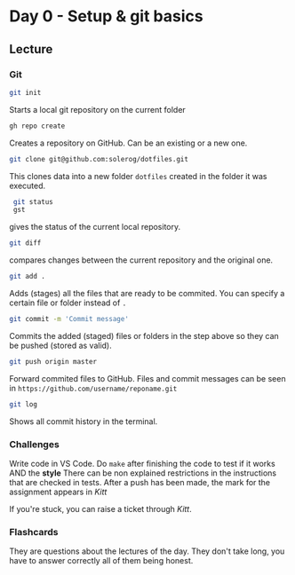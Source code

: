 # Day 0 - Setup & git basics

## Lecture

### Git

```sh
git init
```

Starts a local git repository on the current folder

```sh
gh repo create
```

Creates a repository on GitHub. Can be an existing or a new one.

```sh
git clone git@github.com:solerog/dotfiles.git
```

This clones data into a new folder `dotfiles` created in the folder it was executed.

```sh
 git status
 gst
```

gives the status of the current local repository.

```sh
git diff
```

compares changes between the current repository and the original one.

```sh
git add .
```

Adds (stages) all the files that are ready to be commited. You can specify a certain file or folder instead of `.`

```sh
git commit -m 'Commit message'
```

Commits the added (staged) files or folders in the step above so they can be pushed (stored as valid).

```sh
git push origin master
```

Forward commited files to GitHub. Files and commit messages can be seen in `https://github.com/username/reponame.git`

```sh
git log
```

Shows all commit history in the terminal.

### Challenges

Write code in VS Code.
Do `make` after finishing the code to test if it works AND the **style**
There can be non explained restrictions in the instructions that are checked in tests.
After a push has been made, the mark for the assignment appears in _Kitt_

If you're stuck, you can raise a ticket through _Kitt_.

### Flashcards

They are questions about the lectures of the day.
They don't take long, you have to answer correctly all of them being honest.
